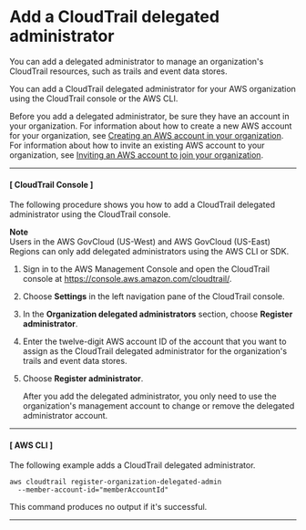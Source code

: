 # Add a CloudTrail delegated administrator<a name="cloudtrail-add-delegated-administrator"></a>

You can add a delegated administrator to manage an organization's CloudTrail resources, such as trails and event data stores\.

You can add a CloudTrail delegated administrator for your AWS organization using the CloudTrail console or the AWS CLI\.

Before you add a delegated administrator, be sure they have an account in your organization\. For information about how to create a new AWS account for your organization, see [Creating an AWS account in your organization](https://docs.aws.amazon.com/organizations/latest/userguide/orgs_manage_accounts_create.html)\. For information about how to invite an existing AWS account to your organization, see [Inviting an AWS account to join your organization](https://docs.aws.amazon.com/organizations/latest/userguide/orgs_manage_accounts_invites.html)\.

------
#### [ CloudTrail Console ]

The following procedure shows you how to add a CloudTrail delegated administrator using the CloudTrail console\.

**Note**  
Users in the AWS GovCloud \(US\-West\) and AWS GovCloud \(US\-East\) Regions can only add delegated administrators using the AWS CLI or SDK\.

1. Sign in to the AWS Management Console and open the CloudTrail console at [https://console\.aws\.amazon\.com/cloudtrail/](https://console.aws.amazon.com/cloudtrail/)\.

1. Choose **Settings** in the left navigation pane of the CloudTrail console\.

1. In the **Organization delegated administrators** section, choose **Register administrator**\.

1. Enter the twelve\-digit AWS account ID of the account that you want to assign as the CloudTrail delegated administrator for the organization's trails and event data stores\.

1. Choose **Register administrator**\.

   After you add the delegated administrator, you only need to use the organization's management account to change or remove the delegated administrator account\.

------
#### [ AWS CLI ]

The following example adds a CloudTrail delegated administrator\.

```
aws cloudtrail register-organization-delegated-admin
  --member-account-id="memberAccountId"
```

This command produces no output if it's successful\.

------